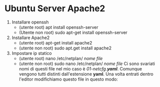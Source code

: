 # Ubuntu Server Apache2
1. Installare openssh
    - (utente root)     apt install openssh-server
    - (Utente non root) sudo apt-get install openssh-server
2. Installare Apache2
    - (utente root)     apt-get install apache2
    - (utente non root) sudo apt.get install apache2
3. Impostare ip statico
    - (utente root)     nano /etc/netplan/ *nome file*
    - (utente non root) sudo nano /etc/netplan/ *nome file*
  Ci sono svariati nomi di questi file nel mio caso è *01-netcfg.__yaml__*.
  Comunque vengono tutti distinti dall'estensione **yaml**.
  Una volta entrati dentro l'editor modifichiamo questo file in questo modo:
  ```
  
